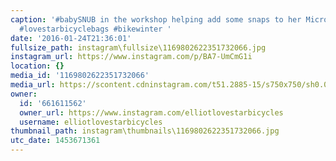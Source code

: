 ```yaml
---
caption: '#babySNUB in the workshop helping add some snaps to her Micro Pogies. #handmade
  #lovestarbicyclebags #bikewinter '
date: '2016-01-24T21:36:01'
fullsize_path: instagram\fullsize\1169802622351732066.jpg
instagram_url: https://www.instagram.com/p/BA7-UmCmG1i
location: {}
media_id: '1169802622351732066'
media_url: https://scontent.cdninstagram.com/t51.2885-15/s750x750/sh0.08/e35/12543143_1208036839223807_1780936363_n.jpg?ig_cache_key=MTE2OTgwMjYyMjM1MTczMjA2Ng%3D%3D.2
owner:
  id: '661611562'
  owner_url: https://www.instagram.com/elliotlovestarbicycles
  username: elliotlovestarbicycles
thumbnail_path: instagram\thumbnails\1169802622351732066.jpg
utc_date: 1453671361
---
```

